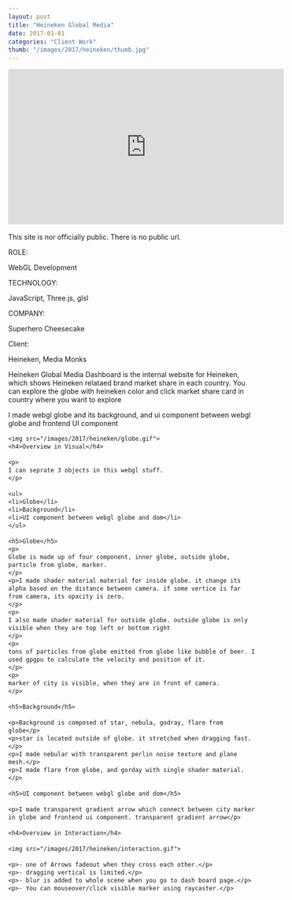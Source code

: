```yaml
---
layout: post
title: "Heineken Global Media"
date: 2017-01-01
categories: "Client Work"
thumb: "/images/2017/heineken/thumb.jpg"
---
```


<iframe width="560" height="315" src="https://www.youtube.com/embed/noBzbJ3hzVU" frameborder="0" allowfullscreen></iframe>
<p>This site is nor officially public. There is no public url.</p>

<div class="post-category">
<p class="post-title">ROLE:</p> 
<p class="post-value">WebGL Development</p>
</div>


<div class="post-category">
<p class="post-title">TECHNOLOGY:</p> 
<p class="post-value">JavaScript, Three.js, glsl</p>
</div>


<div class="post-category">
<p class="post-title">COMPANY:</p> 
<p class="post-value">Superhero Cheesecake</p>
</div>

<div class="post-category">
<p class="post-title">Client:</p> 
<p class="post-value">Heineken, Media Monks</p>
</div>


<div class="post-description">
    <p>Heineken Global Media Dashboard is the internal website for Heineken, which shows Heineken relataed brand market share in each country. You can explore the globe with heineken color and click market share card in country where you want to explore</p>
    <p>I made webgl globe and its background, and ui component between webgl globe and frontend UI component</p>

    <img src="/images/2017/heineken/globe.gif">
    <h4>Overview in Visual</h4>

    <p>
    I can seprate 3 objects in this webgl stuff.
    </p>

    <ul>
    <li>Globe</li>
    <li>Background</li>
    <li>UI component between webgl globe and dom</li>
    </ul>

    <h5>Globe</h5>
    <p>
    Globe is made up of four component, inner globe, outside globe, particle from globe, marker.
    </p>
    <p>I made shader material material for inside globe. it change its alpha based on the distance between camera. if some vertice is far from camera, its opacity is zero.
    </p>
    <p>
    I also made shader material for outside globe. outside globe is only visible when they are top left or bottom right 
    </p>
    <p>
    tons of particles from globe emitted from globe like bubble of beer. I used gpgpu to calculate the velocity and position of it.
    </p>
    <p>
    marker of city is visible, when they are in front of camera.
    </p>

    <h5>Background</h5>

    <p>Background is composed of star, nebula, godray, flare from globe</p>
    <p>star is located outside of globe. it stretched when dragging fast. </p>
    <p>I made nebular with transparent perlin noise texture and plane mesh.</p>
    <p>I made flare from globe, and gorday with single shader material.</p>

    <h5>UI component between webgl globe and dom</h5>

    <p>I made transparent gradient arrow which connect between city marker in globe and frontend ui component. transparent gradient arrow</p>

    <h4>Overview in Interaction</h4>

    <img src="/images/2017/heineken/interaction.gif">

    <p>- one of Arrows fadeout when they cross each other.</p>
    <p>- dragging vertical is limited.</p>
    <p>- blur is added to whole scene when you go to dash board page.</p>
    <p>- You can mouseover/click visible marker using raycaster.</p>
</div>